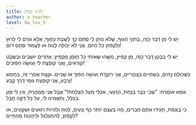 ```yaml
---
title: יַלְדַת קְפִיץ
author: a teacher
level: bw_lev_5
---
```

יֵשׁ לִי מִן דָּבָר כָּזֶה, בְּתוֹךְ הַגּוּף,
שֶׁלֹא נוֹתֵן לִי סְתָם כָּךְ לָשֶׁבֶת כָּפוּף,
אֶלָא גּוֹרֵם לִי לָרוּץ וְלִקְפּוֹץ כָּל הַיּוֹם.
אֲנִי לֹא יְכוֹלָה לָנוּחַ אוֹ לַעֲמוֹד סְתָם דּוֹם!

יֵשׁ לִי בַּבֶּטֶן דָּבָר כָּזֶה, מִן קְפִיץ,
מַשֶּׁהוּ שֶׁאוֹתִי כָּל הַזְּמַן מַקְפִּיץ.
אֲחֵרִים יוֹשְׁבִים וּבְשֶׁקֶט קוֹרְאִים,
וַאֲנִי קוֹפֶצֶת לִי וְעוֹשָׂה הִפּוּכִים!

כְּשֶׁכּוּלָם נָחִים, בִּשְׁתַּיִים בַּצָּהֳרַיִים, 
אֲנִי רוֹקֶדֶת וְעוֹשָׂה הִפּוּךְ אוֹ שְׁנַיִים. 
וּקְצָת אַחֲרֵי זֶה, בְּחָמֵשׁ וָרֶבַע,
אֲנִי קוֹפֶצֶת גּוּמִי דֶּרֶךְ קֶבַע!

אִמָּא אוֹמֶרֶת: "שְׁבִי כְּבָר בְּנַחַת,
הֵרַגְעִי, אִכְלִי מֵעַל הַצַּלַּחַת!"
אֲבָל אֲנִי מְמַהֶרֶת, אֵין לִי זְמַן בִּכְלַל,
וְתַאֲמִינוּ לִי, עַל כָּל דַּקָּה חֲבָל.

כִּי בֶּאֱמֶת, תַּגִידוּ אַתֶּם חֲבֵרִים,
מַה בְּעֶצֶם יוֹתֵר כֵּף וְנָעִים,
לָנוּחַ וְלִהְיוֹת רְגוּעִים וּשְׁקֵטִים,
אוֹ לִקְפּוֹץ, לְהִתְגַּלְגֵּל וּלֵיהָנוֹת מֵהַחַיִּים?